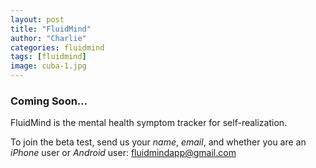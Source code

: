```yaml
---
layout: post
title: "FluidMind"
author: "Charlie"
categories: fluidmind
tags: [fluidmind]
image: cuba-1.jpg
---
```


### Coming Soon...

FluidMind is the mental health symptom tracker for self-realization.

To join the beta test, send us your *name*, *email*, and whether you are an *iPhone* user or *Android* user: [fluidmindapp@gmail.com](mailto:fluidmindapp@gmail.com)


